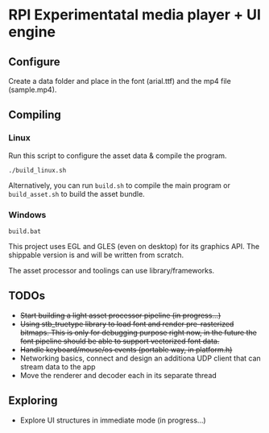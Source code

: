 # RPI Experimentatal media player + UI engine

## Configure

Create a data folder and place in the font (arial.ttf) and the mp4 file (sample.mp4).

## Compiling

### Linux
Run this script to configure the asset data & compile the program.

```
./build_linux.sh
```

Alternatively, you can run `build.sh` to compile the main program or `build_asset.sh` to build the asset bundle.

### Windows

```
build.bat
```

This project uses EGL and GLES (even on desktop) for its graphics API.
The shippable version is and will be written from scratch.

The asset processor and toolings can use library/frameworks.

## TODOs

- ~~Start building a light asset processor pipeline (in progress...)~~
- ~~Using stb_truetype library to load font and render pre-rasterized bitmaps.
  This is only for debugging purpose right now, in the future the font pipeline should be able to support vectorized font data.~~
- ~~Handle keyboard/mouse/os events (portable way, in platform.h)~~
- Networking basics, connect and design an additiona UDP client that can stream data to the app
- Move the renderer and decoder each in its separate thread

## Exploring

- Explore UI structures in immediate mode (in progress...)
